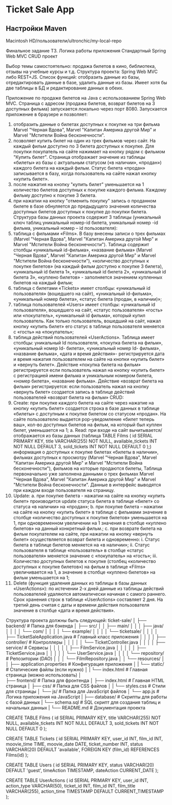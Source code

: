 # Ticket Sale App

## Настройки Maven
<settings xmlns="http://maven.apache.org/SETTINGS/1.0.0"
xmlns:xsi="http://www.w3.org/2001/XMLSchema-instance"
xsi:schemaLocation="http://maven.apache.org/SETTINGS/1.0.0 http://maven.apache.org/xsd/settings-1.0.0.xsd">
<localRepository>Macintosh HD/пользователи/ultronchic/my-local-repo</localRepository>
</settings>

Финальное задание ТЗ. Логика работы приложения
Стандартный Spring Web MVC CRUD проект

Выбор темы самостоятельно: продажа билетов в кино, библиотека, отзывы на учебные курсы и т.д.
Структура проекта: Spring Web MVC либо REST+JS.
Список функций: отобразить данные из базы, отредактировать данные в базе, удалить данные из базы.
Имеет хотя бы две таблицы в БД и редактирование данных в обеих.

Приложение по продаже билетов на Java с использованием Spring Web MVC. Страница с адресом (продажа билетов, возврат билетов на 3 доступных фильма) запускается локально через порт 8080.
Запускается приложение в браузере и позволяет:
1. отобразить данные о билетах доступных к покупке на три фильма Marvel "Черная Вдова", Marvel "Капитан Америка другой Мир" и Marvel "Мстители Война бесконечности".
2. позволяет купить билет на один из трех фильмов через сайт. На каждый фильм доступно по 3 билета доступных к покупке. Для покупки покупатель на сайте нажимает на кнопку рядом с фильмом "Купить билет". Страница отображает значение из таблицы «билеты» из базы с актуальным статусом («в наличии», «продан») каждого билета на каждый фильм. Статус билета «продан» записывается в базу, когда пользователь на сайте нажал кнопку «купить билет».
3. после нажатия на кнопку "купить билет" уменьшается на 1 количество билетов доступных к покупке каждого фильма. Каждому фильму доступно к покупке 3 билета.
4. при нажатии на кнопку "отменить покупку" запись о проданном билете в базе обнуляется до предыдущего значения количества доступных билетов доступных к покупке до покупки билета.
   Структура базы данных проекта содержит 3 таблицы (уникальный ключ таблиц уникальный номер-id билета, уникальный номер -id фильма, уникальный номер – id пользователя):
1. таблица с фильмами «Films». В базу внесены записи о трех фильмах (Marvel "Черная Вдова", Marvel "Капитан Америка другой Мир" и Marvel "Мстители Война бесконечности"). Таблица содержит столбцы «уникальный id-фильма», «название фильма» (Marvel "Черная Вдова", Marvel "Капитан Америка другой Мир" и Marvel "Мстители Война бесконечности"), «количество доступных к покупке билетов» (на каждый фильм доступно к покупке 3 билета), «уникальный id билета 1», «уникальный id билета 2», «уникальный id билета 3», «куплено билетов» - заполняется значением купленных билетов на каждый фильм;
2. таблица с билетами «Tickets» имеет столбцы: «уникальный id пользователя» (вошедшего на сайт), «уникальный id-фильма», «уникальный номер билета», «статус билета (продан, в наличии)»;
3. таблица пользователей «Users» имеет столбцы: «уникальный id пользователя», вошедшего на сайт, «статус пользователя» «гость» или «покупатель», «уникальный id фильма», который купил пользователь. Как только пользователь, вошедший на сайт, нажал кнопку «купить билет» его статус в таблице пользователя меняется с «гость» на «покупатель»;
4. таблица действий пользователей «UserActions». Таблица имеет столбцы: уникальный Id пользователя, «покупка билета на фильм», «уникальный номер Id- билета», «уникальный номер Id- фильма», «название фильма», «дата и время действия»- регистрируется дата и время нажатия пользователем на сайте на кнопки «купить билет» и «вернуть билет».
   Действие «покупка билета на фильм» регистрируется если пользователь нажал на кнопку «купить билет» с регистрацией имени фильма и уникальным номером билета, «номер билета», «название фильма».
   Действие «возврат билета на фильм» регистрируется: если пользователь нажал на кнопку «вернуть билет» создается запись в таблице действий пользователей «возврат билета на фильм»
   CRUD:
1.	Create: при покупке каждого билета на сайте через нажатие на кнопку «купить билет» создается строка в базе данных в таблице «билеты» с доступным к покупке билетом со статусом «продан». На сайте пользователю выдается pop-уведомление «билет теперь ваш», кол-во доступных билетов на фильм, на который был куплен билет, уменьшается на 1;
      a.	Read: при входе на сайт вычитывается/отображается из базы данных (таблица TABLE Films (
      id SERIAL PRIMARY KEY,
      title VARCHAR(255) NOT NULL,
      available_tickets INT NOT NULL DEFAULT 3,
      sold_tickets INT NOT NULL DEFAULT 0
      );) информация о доступных к покупке билетах «билеты в наличии», фильмах доступных к просмотру (Marvel "Черная Вдова", Marvel "Капитан Америка другой Мир" и Marvel "Мстители Война бесконечности"), фильмов на которые продаются билеты, Таблица первоначально уже заполнена данными о трех фильмах Marvel "Черная Вдова", Marvel "Капитан Америка другой Мир" и Marvel "Мстители Война бесконечности". Данные в интерфейс выводятся при каждом входе пользователя на страницу.
2.	Update:
      a.	при покупке билета - нажатии на сайте на кнопку «купить билет» производится update статуса билета в таблице «билет» со статуса «в наличии» на «продан»;
      b.	при покупке билета – нажатии на сайте на кнопку «купить билет» в таблице с фильмами значение в столбце «количество доступных к покупке билетов» уменьшается на 1, при одновременном увеличении на 1 значения в столбце «куплено билетов» на данный конкретный фильм.;
      c.	при возврате билета на фильм покупателем на сайте, при нажатии на кнопку «вернуть билет» осуществляется возврат билета и одновременно:
      i.	Статус билета в таблице билетов меняется на «в наличии»;
      ii.	Статус пользователя в таблице «пользователь» в столбце «статус пользователя» меняется значение с «покупатель» на «гость»;
      iii.	Количество доступных билетов к покупке (столбец «количество доступных к покупке билетов») на фильм в таблице «Films» увеличивается на 1, а значение в столбце «куплено билетов» на фильм уменьшается на 1;
3.	Delete (функция удаления данных из таблицы в базы данных «UserActions»): по истечении 2-х дней данные из таблицы действий пользователей удаляются автоматически начиная с самого раннего. Срок хранения строк в таблице «UserActions» составляет 2 дня. На третий день считая с даты и времени действия пользователя значение в столбце «дата и время действия».

      

Структура проекта должны быть следующей:
ticket-sale/
│
├── backend/                     # Папка для бэкенда
│   ├── src/
│   │   ├── main/
│   │   │   ├── java/
│   │   │   │   └── com/
│   │   │   │       └── example/
│   │   │   │           └── ticketsale/
│   │   │   │               ├── TicketSaleApplication.java  # Главный класс приложения
│   │   │   │               ├── controller/                 # Контроллеры
│   │   │   │               │    └── TicketController.java
│   │   │   │               ├── service/                    # Сервисы
│   │   │   │               │    ├── FilmService.java
│   │   │   │               │    ├── TicketService.java
│   │   │   │               │    └── UserService.java
│   │   │   │               └── repository/                 # Репозитории (DAO)
│   │   │                   └── FilmRepository.java
│   │                       └── resources/
│   │                           ├── application.properties     # Конфигурация приложения
│   |                           └── static/                   # Статические файлы (если нужно)
│   |                               └── index.html             # Главная страница (можно использовать)
│   
├── frontend/                    # Папка для фронтенда
│    ├── index.html              # Главная HTML страница
│    ├── css/                    # Папка для CSS файлов
│    |    └── styles.css         # Стили для страницы
│    └── js/                     # Папка для JavaScript файлов
│         └── app.js             # Логика приложения на JavaScript
|
├── database/                    # Скрипты для работы с базой данных 
|    └── schema.sql              # SQL скрипт для создания таблиц и начальных данных
|
└── README.md                    # Документация проекта


CREATE TABLE Films (
id SERIAL PRIMARY KEY,
title VARCHAR(255) NOT NULL,
available_tickets INT NOT NULL DEFAULT 3,
sold_tickets INT NOT NULL DEFAULT 0
);

CREATE TABLE Tickets (
id SERIAL PRIMARY KEY,
user_id INT,
film_id INT,
moovie_time TIME,
moovie_date DATE,
ticket_number INT,
status VARCHAR(20) DEFAULT 'available',
FOREIGN KEY (film_id) REFERENCES Films(id)
);

CREATE TABLE Users (
id SERIAL PRIMARY KEY,
status VARCHAR(20) DEFAULT 'guest',
timeAction TIMESTAMP,
dateAction CURRENT_DATE
);

CREATE TABLE UserActions (
id SERIAL PRIMARY KEY,
user_id INT,
action_type VARCHAR(50),
ticket_id INT,
film_id INT,
film_title VARCHAR(255),
action_time TIMESTAMP DEFAULT CURRENT_TIMESTAMP
);

